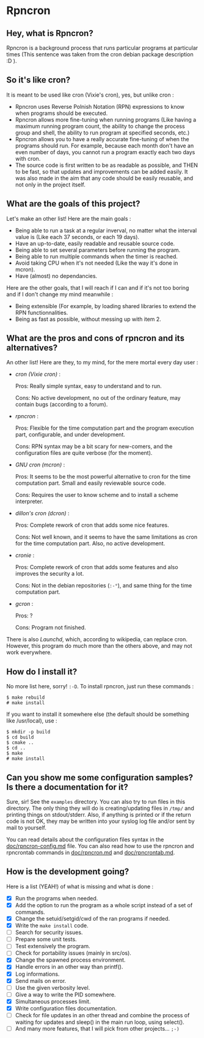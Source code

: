 Rpncron
=======

Hey, what is Rpncron?
---------------------

Rpncron is a background process that runs particular programs at particular
times (This sentence was taken from the cron debian package description :D ).

So it's like cron?
------------------

It is meant to be used like cron (Vixie's cron), yes, but unlike cron :

* Rpncron uses Reverse Polnish Notation (RPN) expressions to know when
  programs should be executed.
* Rpncron allows more fine-tuning when running programs (Like having a maximum
  running program count, the ability to change the process group and shell, 
  the ability to run program at specified seconds, etc.)
* Rpncron allows you to have a really accurate fine-tuning of when the
  programs should run. For example, because each month don't have an even 
  number of days, you cannot run a program exactly each two days with cron.
* The source code is first written to be as readable as possible, and THEN 
  to be fast, so that updates and improvements can be added easily. It was 
  also made in the aim that any code should be easily reusable, and not only 
  in the project itself.

What are the goals of this project?
-----------------------------------

Let's make an other list! Here are the main goals :

* Being able to run a task at a regular inverval, no matter what the 
  interval value is (Like each 37 seconds, or each 19 days).
* Have an up-to-date, easily readable and reusable source code.
* Being able to set several parameters before running the program.
* Being able to run multiple commands when the timer is reached.
* Avoid taking CPU when it's not needed (Like the way it's done in mcron).
* Have (almost) no dependancies.

Here are the other goals, that I will reach if I can and if it's not too 
boring and if I don't change my mind meanwhile :

* Being extensible (For example, by loading shared libraries to extend the RPN 
  functionnalities.
* Being as fast as possible, without messing up with item 2.

What are the pros and cons of rpncron and its alternatives?
-----------------------------------------------------------

An other list! Here are they, to my mind, for the mere mortal every day user :
* *cron (Vixie cron)* :
  
  Pros: Really simple syntax, easy to understand and to run.
  
  Cons: No active development, no out of the ordinary feature, may contain 
  bugs (according to a forum).
  
* *rpncron* :
  
  Pros: Flexible for the time computation part and the program execution 
  part, configurable, and under development.
  
  Cons: RPN syntax may be a bit scary for new-comers, and the configuration 
  files are quite verbose (for the moment).
  
* *GNU cron (mcron)* :
  
  Pros: It seems to be the most powerful alternative to cron for the time 
  computation part. Small and easily reviewable source code.
  
  Cons: Requires the user to know scheme and to install a scheme interpreter.
  
* *dillon's cron (dcron)* :
  
  Pros: Complete rework of cron that adds some nice features.
  
  Cons: Not well known, and it seems to have the same limitations as cron 
  for the time computation part. Also, no active development.
  
* *cronie* :
  
  Pros: Complete rework of cron that adds some features and also improves 
  the security a lot.
  
  Cons: Not in the debian repositories (`:-°`), and same thing for the time 
  computation part.
  
* *gcron* :
  
  Pros: ?
  
  Cons: Program not finished.

There is also *Launchd*, which, according to wikipedia, can replace cron. 
However, this program do much more than the others above, and may not work 
everywhere.

How do I install it?
--------------------

No more list here, sorry! `:-D`. To install rpncron, just run these commands :

	$ make rebuild
	# make install

If you want to install it somewhere else (the default should be something 
like /usr/local), use :

	$ mkdir -p build
	$ cd build
	$ cmake ..
	$ cd ..
	$ make
	# make install

Can you show me some configuration samples? Is there a documentation for it?
----------------------------------------------------------------------------

Sure, sir! See the `examples` directory. You can also try to run files in 
this directory. The only thing they will do is creating/updating files in 
`/tmp/` and printing things on stdout/stderr. Also, if anything is printed 
or if the return code is not OK, they may be written into your syslog log 
file and/or sent by mail to yourself.

You can read details about the configuration files syntax in the [doc/rpncron-config.md](./doc/rpncron-config.md) file. You can also read how to use the 
rpncron and rpncrontab commands in [doc/rpncron.md](./doc/rpncron.md) and [doc/rpncrontab.md](./doc/rpncrontab.md).

How is the development going?
-----------------------------

Here is a list (YEAH!) of what is missing and what is done :

- [X] Run the programs when needed.
- [X] Add the option to run the program as a whole script instead of a set of 
      commands.
- [X] Change the setuid/setgid/cwd of the ran programs if needed.
- [X] Write the `make install` code.
- [ ] Search for security issues.
- [ ] Prepare some unit tests.
- [ ] Test extensively the program.
- [ ] Check for portability issues (mainly in src/os).
- [X] Change the spawned process environment.
- [X] Handle errors in an other way than printf().
- [X] Log informations.
- [X] Send mails on error.
- [ ] Use the given verbosity level.
- [ ] Give a way to write the PID somewhere.
- [X] Simultaneous processes limit.
- [X] Write configuration files documentation.
- [ ] Check for file updates in an other thread and combine the process of 
      waiting for updates and sleep() in the main run loop, using select().
- [ ] And many more features, that I will pick from other projects... `;-)`
